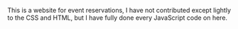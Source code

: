 This is a website for event reservations, I have not contributed except lightly to the CSS and HTML, but I have fully done every JavaScript code on here. 
